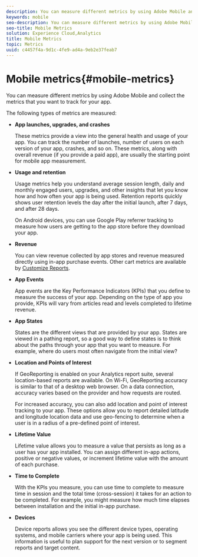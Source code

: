 ```yaml
---
description: You can measure different metrics by using Adobe Mobile and collect the metrics that you want to track for your app.
keywords: mobile
seo-description: You can measure different metrics by using Adobe Mobile and collect the metrics that you want to track for your app.
seo-title: Mobile Metrics
solution: Experience Cloud,Analytics
title: Mobile Metrics
topic: Metrics
uuid: c4457f4a-9d1c-4fe9-ad4a-9eb2e37feab7
---
```


# Mobile metrics{#mobile-metrics}

You can measure different metrics by using Adobe Mobile and collect the metrics that you want to track for your app.

The following types of metrics are measured:

* **App launches, upgrades, and crashes**

  These metrics provide a view into the general health and usage of your app. You can track the number of launches, number of users on each version of your app, crashes, and so on. These metrics, along with overall revenue (if you provide a paid app), are usually the starting point for mobile app measurement.

* **Usage and retention**

  Usage metrics help you understand average session length, daily and monthly engaged users, upgrades, and other insights that let you know how and how often your app is being used. Retention reports quickly shows user retention levels the day after the initial launch, after 7 days, and after 28 days.

  On Android devices, you can use Google Play referrer tracking to measure how users are getting to the app store before they download your app.

* **Revenue**

  You can view revenue collected by app stores and revenue measured directly using in-app purchase events. Other cart metrics are available by [Customize Reports](/help/using/usage/reports-customize/reports-customize.md).

* **App Events**

  App events are the Key Performance Indicators (KPIs) that you define to measure the success of your app. Depending on the type of app you provide, KPIs will vary from articles read and levels completed to lifetime revenue.

* **App States**

  States are the different views that are provided by your app. States are viewed in a pathing report, so a good way to define states is to think about the paths through your app that you want to measure. For example, where do users most often navigate from the initial view?

* **Location and Points of Interest**

  If GeoReporting is enabled on your Analytics report suite, several location-based reports are available. On Wi-Fi, GeoReporting accuracy is similar to that of a desktop web browser. On a data connection, accuracy varies based on the provider and how requests are routed.

  For increased accuracy, you can also add location and point of interest tracking to your app. These options allow you to report detailed latitude and longitude location data and use geo-fencing to determine when a user is in a radius of a pre-defined point of interest.

* **Lifetime Value**

  Lifetime value allows you to measure a value that persists as long as a user has your app installed. You can assign different in-app actions, positive or negative values, or increment lifetime value with the amount of each purchase.

* **Time to Complete**

  With the KPIs you measure, you can use time to complete to measure time in session and the total time (cross-session) it takes for an action to be completed. For example, you might measure how much time elapses between installation and the initial in-app purchase.

* **Devices**

  Device reports allows you see the different device types, operating systems, and mobile carriers where your app is being used. This information is useful to plan support for the next version or to segment reports and target content. 

